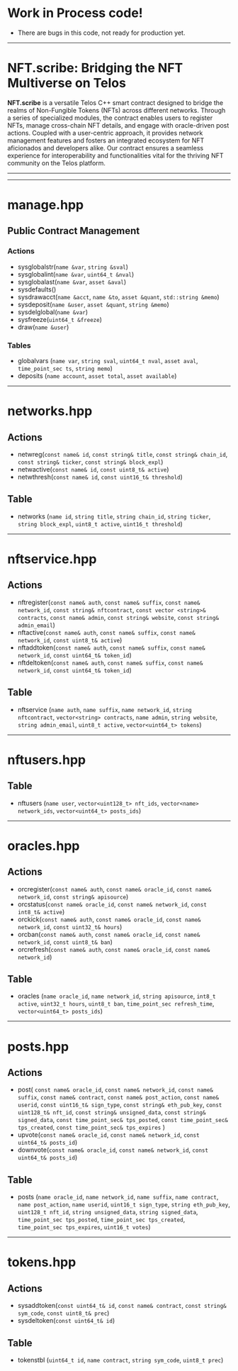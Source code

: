 # Work in Process code!
- There are bugs in this code, not ready for production yet.

---

# NFT.scribe: Bridging the NFT Multiverse on Telos

**NFT.scribe** is a versatile Telos C++ smart contract designed to bridge the realms of Non-Fungible Tokens (NFTs)
across different networks. Through a series of specialized modules, the contract enables users to register NFTs, manage cross-chain NFT details,
and engage with oracle-driven post actions. Coupled with a user-centric approach,
it provides network management features and fosters an integrated ecosystem for NFT aficionados and developers alike.
Our contract ensures a seamless experience for interoperability and functionalities vital for the thriving NFT community on the Telos platform.

---
---

# manage.hpp
## Public Contract Management
### Actions
- sysglobalstr(`name &var`, `string &sval`)
- sysglobalint(`name &var`, `uint64_t &nval`)
- sysglobalast(`name &var`, `asset &aval`)
- sysdefaults()
- sysdrawacct(`name &acct`, `name &to`, `asset &quant`, `std::string &memo`)
- sysdeposit(`name &user`, `asset &quant`, `string &memo`)
- sysdelglobal(`name &var`)
- sysfreeze(`uint64_t &freeze`)
- draw(`name &user`)
### Tables
- globalvars (`name var`, `string sval`, `uint64_t nval`, `asset aval`, `time_point_sec ts`, `string memo`)
- deposits (`name account`, `asset total`, `asset available`)

---

# networks.hpp
## Actions
- netwreg(`const name& id`, `const string& title`, `const string& chain_id`, `const string& ticker`, `const string& block_expl`)
- netwactive(`const name& id`, `const uint8_t& active`)
- netwthresh(`const name& id`, `const uint16_t& threshold`)
## Table
- networks (`name id`, `string title`, `string chain_id`, `string ticker`, `string block_expl`, `uint8_t active`, `uint16_t threshold`)

---

# nftservice.hpp
## Actions
- nftregister(`const name& auth`, `const name& suffix`, `const name& network_id`, `const string& nftcontract`, `const vector <string>& contracts`, `const name& admin`, `const string& website`,  `const string& admin_email`)
- nftactive(`const name& auth`, `const name& suffix`, `const name& network_id`, `const uint8_t& active`)
- nftaddtoken(`const name& auth`, `const name& suffix`, `const name& network_id`, `const uint64_t& token_id`)
- nftdeltoken(`const name& auth`, `const name& suffix`, `const name& network_id`, `const uint64_t& token_id`)
## Table
- nftservice (`name auth`, `name suffix`, `name network_id`, `string nftcontract`, `vector<string> contracts`, `name admin`, `string website`, `string admin_email`, `uint8_t active`, `vector<uint64_t> tokens`)

---

# nftusers.hpp
## Table
- nftusers (`name user`, `vector<uint128_t> nft_ids`, `vector<name> network_ids`, `vector<uint64_t> posts_ids`)

---

# oracles.hpp
## Actions
- orcregister(`const name& auth`, `const name& oracle_id`, `const name& network_id`, `const string& apisource`)
- orcstatus(`const name& oracle_id`, `const name& network_id`, `const int8_t& active`)
- orckick(`const name& auth`, `const name& oracle_id`, `const name& network_id`, `const uint32_t& hours`)
- orcban(`const name& auth`, `const name& oracle_id`, `const name& network_id`, `const uint8_t& ban`)
- orcrefresh(`const name& auth`, `const name& oracle_id`, `const name& network_id`)
## Table
- oracles (`name oracle_id`, `name network_id`, `string apisource`, `int8_t active`, `uint32_t hours`, `uint8_t ban`, `time_point_sec refresh_time`, `vector<uint64_t> posts_ids`)

---

# posts.hpp
## Actions
- post(
  `const name& oracle_id`,
  `const name& network_id`,
  `const name& suffix`,
  `const name& contract`,
  `const name& post_action`,
  `const name& userid`,
  `const uint16_t& sign_type`,
  `const string& eth_pub_key`,
  `const uint128_t& nft_id`,
  `const string& unsigned_data`,
  `const string& signed_data`,
  `const time_point_sec& tps_posted`,
  `const time_point_sec& tps_created`,
  `const time_point_sec& tps_expires`
)
- upvote(`const name& oracle_id`, `const name& network_id`, `const uint64_t& posts_id`)
- downvote(`const name& oracle_id`, `const name& network_id`, `const uint64_t& posts_id`)
## Table
- posts (`name oracle_id`, `name network_id`, `name suffix`, `name contract`, `name post_action`, `name userid`, `uint16_t sign_type`, `string eth_pub_key`, `uint128_t nft_id`, `string unsigned_data`, `string signed_data`, `time_point_sec tps_posted`, `time_point_sec tps_created`, `time_point_sec tps_expires`, `uint16_t votes`)

---

# tokens.hpp
## Actions
- sysaddtoken(`const uint64_t& id`, `const name& contract`, `const string& sym_code`, `const uint8_t& prec`)
- sysdeltoken(`const uint64_t& id`)
## Table
- tokenstbl (`uint64_t id`, `name contract`, `string sym_code`, `uint8_t prec`)
